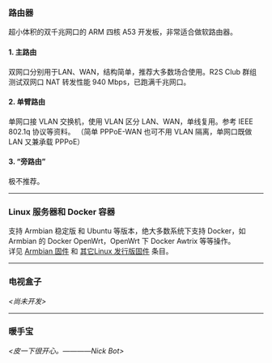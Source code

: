 ### 路由器

  超小体积的双千兆网口的 ARM 四核 A53 开发板，非常适合做软路由器。  

#### 1. 主路由  

  双网口分别用于LAN、WAN，结构简单，推荐大多数场合使用。R2S Club 群组测试双网口 NAT 转发性能 940 Mbps，已跑满千兆网口。 

#### 2. 单臂路由  

  单网口接 VLAN 交换机，使用 VLAN 区分 LAN、WAN，单线复用。参考 IEEE 802.1q 协议等资料。 （简单 PPPoE-WAN 也可不用 VLAN 隔离，单网口既做 LAN 又兼承载 PPPoE） 

#### 3. “旁路由”  

  极不推荐。  

---

### Linux 服务器和 Docker 容器

  支持 Armbian 稳定版 和 Ubuntu 等版本，绝大多数系统下支持 Docker，如 Armbian 的 Docker OpenWrt，OpenWrt 下 Docker Awtrix 等等操作。  
  详见 [Armbian 固件](/4.R2S主要固件介绍?id=armbian-固件) 和 [其它Linux 发行版固件](/4.R2S主要固件介绍?id=其它linux-发行版固件) 条目。  

---

### 电视盒子

  *<尚未开发>*  

---

### 暖手宝

  *<皮一下很开心。————Nick Bot>*  
